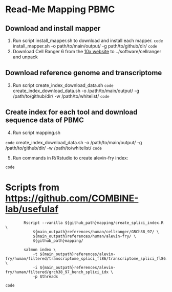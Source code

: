 # Read-Me Mapping PBMC

## Download and install mapper

1. Run script install_mapper.sh to download and install each mapper.
`code`
install_mapper.sh -o path/to/main/output/ -g path/to/github/dir/
`code`
2. Download Cell Ranger 6 from the [10x website](https://support.10xgenomics.com/single-cell-gene-expression/software/downloads/6.0) to ../software/cellranger and unpack

## Download reference genome and transcriptome

3. Run script create_index_download_data.sh
`code`
create_index_download_data.sh -o /path/to/main/output/ -g /path/to/github/dir/ -w /path/to/whitelist/
`code`
## Create index for each tool and download sequence data of PBMC

4. Run script mapping.sh

`code`
create_index_download_data.sh -o /path/to/main/output/ -g /path/to/github/dir/ -w /path/to/whitelist/
`code`

5. Run commands in R/Rstudio to create alevin-fry index:

`code`
# Scripts from https://github.com/COMBINE-lab/usefulaf
			Rscript --vanilla ${github_path}mapping/create_splici_index.R \
                ${main_outpath}references/human/cellranger/GRCh38_97/ \
                ${main_outpath}references/human/alevin-fry/ \
                ${github_path}mapping/

            salmon index \
                -t ${main_outpath}references/alevin-fry/human/filtered/transcriptome_splici_fl86/transcriptome_splici_fl86.fa \
                -i ${main_outpath}references/alevin-fry/human/filtered/grch38_97_bench_splici_idx \
                -p $threads
`code`
